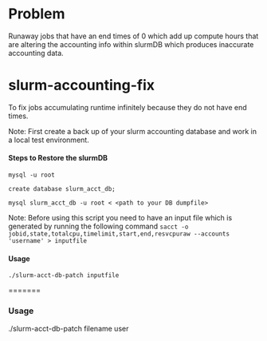 # Problem
Runaway jobs that have an end times of 0 which add up compute hours that are altering the accounting info within slurmDB which produces inaccurate accounting data. 

# slurm-accounting-fix
To fix jobs accumulating runtime infinitely because they do not have end times.

Note: First create a back up of your slurm accounting database and work in a local test environment. 

#### Steps to Restore the slurmDB

`mysql -u root`

`create database slurm_acct_db;`

`mysql slurm_acct_db -u root < <path to your DB dumpfile>`

Note: Before using this script you need to have an input file which is generated by running the following command 
`sacct -o jobid,state,totalcpu,timelimit,start,end,resvcpuraw --accounts 'username' > inputfile`

#### Usage
`./slurm-acct-db-patch inputfile`

=======
### Usage

./slurm-acct-db-patch filename user
